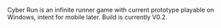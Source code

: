 Cyber Run is an infinite runner game with current prototype playable on Windows, intent for mobile later. 
Build is currently V0.2.
